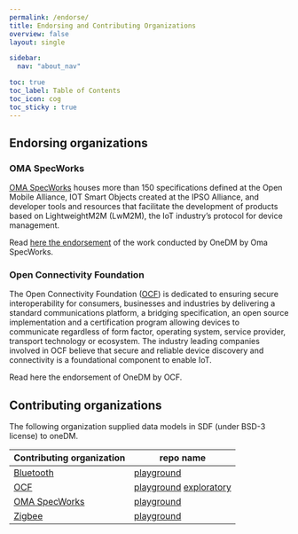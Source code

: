 ```yaml
---
permalink: /endorse/
title: Endorsing and Contributing Organizations
overview: false
layout: single

sidebar:
  nav: "about_nav"

toc: true
toc_label: Table of Contents
toc_icon: cog
toc_sticky : true
---
```


## Endorsing organizations

### OMA SpecWorks

[OMA SpecWorks][] houses more than 150 specifications defined at the Open Mobile Alliance,
IOT Smart Objects created at the IPSO Alliance, 
and developer tools and resources that facilitate the development of products based on LightweightM2M (LwM2M), 
the IoT industry’s protocol for device management.

Read [here the endorsement](/assets/pdfs/OMA-LS_1091-OMA_Endorsement_of_OneDM_work-20200622-A_2.pdf) of the work conducted by OneDM by Oma SpecWorks.

### Open Connectivity Foundation

The Open Connectivity Foundation ([OCF][]) is dedicated to ensuring secure interoperability for consumers, businesses and industries 
by delivering a standard communications platform, a bridging specification, an open source implementation and a certification program allowing devices to communicate 
regardless of form factor, operating system, service provider, transport technology or ecosystem.
The industry leading companies involved in OCF believe that secure and reliable device discovery and connectivity is a foundational component to enable IoT.

Read here the endorsement of OneDM by OCF.

## Contributing organizations

The following organization supplied data models in SDF (under BSD-3 license) to oneDM.

| Contributing organization | repo name   |
|---------------------------|---------------------------------|
| [Bluetooth][]             | [playground][]  | 
| [OCF][]                   | [playground][] [exploratory][]  | 
| [OMA SpecWorks][]         | [playground][]   | 
| [Zigbee][]                | [playground][]   | 

[Bluetooth]: https://www.bluetooth.com/
[OCF]: https://openconnectivity.org/
[OMA SpecWorks]: https://www.omaspecworks.org/
[Zigbee]: https://zigbeealliance.org/

[playground]: https://github.com/one-data-model/playground
[exploratory]: https://github.com/one-data-model/exploratory